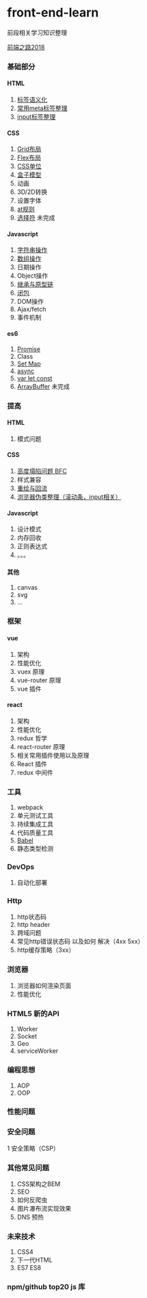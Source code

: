 # front-end-learn

前段相关学习知识整理

[前端之路2018](./articles/前端之路2018.md)


### 基础部分
#### HTML
1. [标签语义化](./articles/标签语义化.md)
2. [常用meta标签整理](./articles/常用meta标签整理.md)
3. [input标签整理](./articles/input标签整理.md)

#### CSS
1. [Grid布局](./articles/Grid布局.md)
2. [Flex布局](./articles/Flex布局.md)
3. [CSS单位](./articles/CSS单位.md)
4. [盒子模型](./articles/盒子模型.md)
5. 动画
6. 3D/2D转换
7. 设置字体
8. [at规则](./articles/at规则.md)
9. [选择符](./articles/选择符.md) 未完成

#### Javascript
1. [字符串操作](./articles/字符串操作.md)
2. [数组操作](./articles/数组操作.md)
3. 日期操作
4. Object操作
5. [继承与原型链](./articles/继承与原型链.md)
6. [闭包](./articles/闭包.md)
7. DOM操作
8. Ajax/fetch
9. 事件机制

#### es6
1. [Promise](./articles/Promise.md)
2. Class
3. [Set Map](./articles/set-map.md)
4. [async](./articles/async.md)
5. [var let const](./articles/var_let_const.md)
6. [ArrayBuffer](./articles/ArrayBuffer.md) 未完成

### 提高
#### HTML
1. 模式问题

#### CSS
1. [高度塌陷问题 BFC](./articles/BFC.md)
2. 样式兼容
3. [重绘与回流](./articles/重绘与回流.md)
4. [浏览器伪类整理（滚动条，input相关）](./articles/伪类整理.md)

#### Javascript
1. 设计模式
2. 内存回收
3. 正则表达式
4. 。。。

#### 其他
1. canvas
2. svg
3. ...

### 框架
#### vue
1. 架构
3. 性能优化
4. vuex 原理
5. vue-router 原理
6. vue 插件

#### react 
1. 架构
2. 性能优化
3. redux 哲学
4. react-router 原理
5. 相关常用插件使用以及原理
6. React 插件
7. redux 中间件

### 工具
1. webpack
2. 单元测试工具
3. 持续集成工具
4. 代码质量工具
5. [Babel](./articles/Babel.md)
6. 静态类型检测

### DevOps
1. 自动化部署

### Http
1. http状态码
2. http header
3. 跨域问题
4. 常见http错误状态码 以及如何 解决（4xx 5xx）
5. http缓存策略（3xx）

### 浏览器
1. 浏览器如何渲染页面
2. 性能优化

### HTML5 新的API
1. Worker
2. Socket
3. Geo
4. serviceWorker

### 编程思想
1. AOP
2. OOP

### 性能问题

### 安全问题
1 安全策略（CSP）

### 其他常见问题
1. CSS架构之BEM
2. SEO
3. 如何反爬虫
4. 图片瀑布流实现效果
5. DNS 预热

### 未来技术
1. CSS4
2. 下一代HTML
3. ES7 ES8


### npm/github top20 js 库



